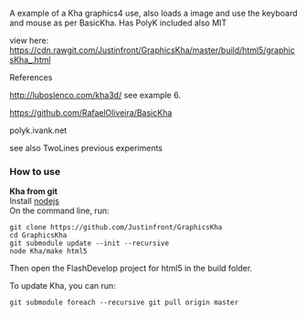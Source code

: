 A example of a Kha graphics4 use, also loads a image and use the keyboard and mouse as per BasicKha.
Has PolyK included also MIT

view here:
https://cdn.rawgit.com/Justinfront/GraphicsKha/master/build/html5/graphicsKha_.html

References

http://luboslenco.com/kha3d/ see example 6.

https://github.com/RafaelOliveira/BasicKha

polyk.ivank.net

see also TwoLines previous experiments

### How to use

**Kha from git**  
Install [nodejs]  
On the command line, run:
```
git clone https://github.com/Justinfront/GraphicsKha
cd GraphicsKha  
git submodule update --init --recursive
node Kha/make html5
```
Then open the FlashDevelop project for html5 in the build folder.

To update Kha, you can run:  
```
git submodule foreach --recursive git pull origin master
```

[nodejs]:https://nodejs.org

